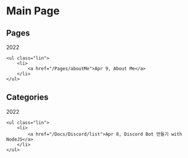 # Main Page

## Pages
<div>
    <div class="circleAndH1">
        <div class="circleSt"></div>
        <bigText>
            2022
        </bigText>
    </div>

    <ul class="lin">
        <li>
            <a href="/Pages/aboutMe">Apr 9, About Me</a>
        </li>
    </ul>
</div>

## Categories
<div>
    <div class="circleAndH1">
        <div class="circleSt"></div>
        <bigText>
            2022
        </bigText>
    </div>

    <ul class="lin">
        <li>
            <a href="/Docs/Discord/list">Apr 8, Discord Bot 만들기 with NodeJS</a>
        </li>
    </ul>
</div>
